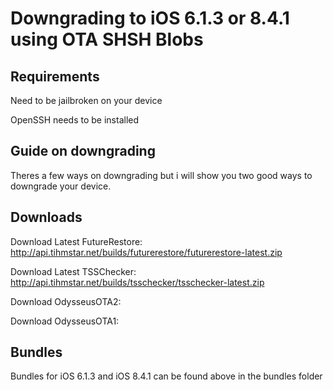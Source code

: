 # Downgrading to iOS 6.1.3 or 8.4.1 using OTA SHSH Blobs

## Requirements

Need to be jailbroken on your device

OpenSSH needs to be installed

## Guide on downgrading

Theres a few ways on downgrading but i will show you two good ways to downgrade your device.



## Downloads

Download Latest FutureRestore: http://api.tihmstar.net/builds/futurerestore/futurerestore-latest.zip

Download Latest TSSChecker: http://api.tihmstar.net/builds/tsschecker/tsschecker-latest.zip

Download OdysseusOTA2:

Download OdysseusOTA1:

## Bundles

Bundles for iOS 6.1.3 and iOS 8.4.1 can be found above in the bundles folder
